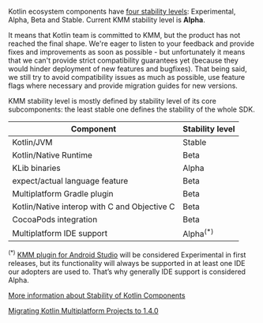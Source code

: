 [//]: # (title: KMM evolution)
[//]: # (auxiliary-id: KMM_evolution)

Kotlin ecosystem components have [four stability levels](https://kotlinlang.org/docs/reference/evolution/components-stability.html): Experimental, Alpha, Beta and Stable. 
Current KMM stability level is **Alpha**. 

It means that Kotlin team is committed to KMM, but the product has not reached the final shape. 
We're eager to listen to your feedback and provide fixes and improvements as soon as possible - but unfortunately it means that we can't provide strict compatibility guarantees yet (because they would hinder deployment of new features and bugfixes). That being said, we still try to avoid compatibility issues as much as possible, use feature flags where necessary and provide migration guides for new versions.

KMM stability level is mostly defined by stability level of its core subcomponents: the least stable one defines the stability of the whole SDK. 

|**Component**|**Stability level**|
| ---- | --- |
|Kotlin/JVM|Stable|
|Kotlin/Native Runtime|Beta|
|KLib binaries|Alpha|
|expect/actual language feature|Beta|
|Multiplatform Gradle plugin|Beta|
|Kotlin/Native interop with C and Objective C|Beta|
|CocoaPods integration|Beta|
|Multiplatform IDE support|Alpha<sup>(*)</sup>|

<sup>(*)</sup> [KMM plugin for Android Studio](https://plugins.jetbrains.com/plugin/14936-kotlin-multiplatform-mobile) will be considered Experimental in first releases, but its functionality will always be supported in at least one IDE our adopters are used to. That’s why generally IDE support is considered Alpha.

[More information about Stability of Kotlin Components](https://kotlinlang.org/docs/reference/evolution/components-stability.html)

[Migrating Kotlin Multiplatform Projects to 1.4.0](https://kotlinlang.org/docs/reference/migrating-multiplatform-project-to-14.html)

